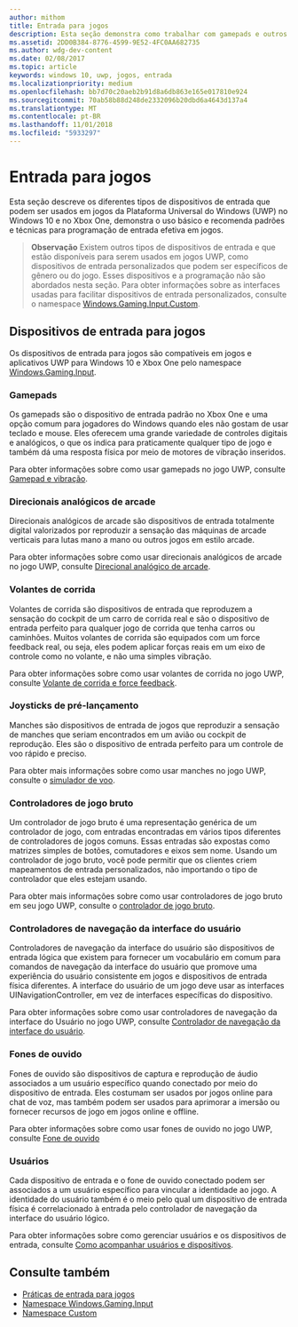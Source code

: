 ```yaml
---
author: mithom
title: Entrada para jogos
description: Esta seção demonstra como trabalhar com gamepads e outros dispositivos de entrada para jogos da Plataforma Universal do Windows (UWP).
ms.assetid: 2DD0B384-8776-4599-9E52-4FC0AA682735
ms.author: wdg-dev-content
ms.date: 02/08/2017
ms.topic: article
keywords: windows 10, uwp, jogos, entrada
ms.localizationpriority: medium
ms.openlocfilehash: bb7d70c20aeb2b91d8a6db863e165e017810e924
ms.sourcegitcommit: 70ab58b88d248de2332096b20dbd6a4643d137a4
ms.translationtype: MT
ms.contentlocale: pt-BR
ms.lasthandoff: 11/01/2018
ms.locfileid: "5933297"
---
```

# <a name="input-for-games"></a>Entrada para jogos

Esta seção descreve os diferentes tipos de dispositivos de entrada que podem ser usados em jogos da Plataforma Universal do Windows (UWP) no Windows 10 e no Xbox One, demonstra o uso básico e recomenda padrões e técnicas para programação de entrada efetiva em jogos.

> **Observação**    Existem outros tipos de dispositivos de entrada e que estão disponíveis para serem usados em jogos UWP, como dispositivos de entrada personalizados que podem ser específicos de gênero ou do jogo. Esses dispositivos e a programação não são abordados nesta seção. Para obter informações sobre as interfaces usadas para facilitar dispositivos de entrada personalizados, consulte o namespace [Windows.Gaming.Input.Custom](https://docs.microsoft.com/uwp/api/windows.gaming.input.custom).

## <a name="gaming-input-devices"></a>Dispositivos de entrada para jogos

Os dispositivos de entrada para jogos são compatíveis em jogos e aplicativos UWP para Windows 10 e Xbox One pelo namespace [Windows.Gaming.Input](https://docs.microsoft.com/uwp/api/windows.gaming.input).

### <a name="gamepads"></a>Gamepads

Os gamepads são o dispositivo de entrada padrão no Xbox One e uma opção comum para jogadores do Windows quando eles não gostam de usar teclado e mouse. Eles oferecem uma grande variedade de controles digitais e analógicos, o que os indica para praticamente qualquer tipo de jogo e também dá uma resposta física por meio de motores de vibração inseridos.

Para obter informações sobre como usar gamepads no jogo UWP, consulte [Gamepad e vibração](gamepad-and-vibration.md).

### <a name="arcade-sticks"></a>Direcionais analógicos de arcade

Direcionais analógicos de arcade são dispositivos de entrada totalmente digital valorizados por reproduzir a sensação das máquinas de arcade verticais para lutas mano a mano ou outros jogos em estilo arcade.

Para obter informações sobre como usar direcionais analógicos de arcade no jogo UWP, consulte [Direcional analógico de arcade](arcade-stick.md).

### <a name="racing-wheels"></a>Volantes de corrida

Volantes de corrida são dispositivos de entrada que reproduzem a sensação do cockpit de um carro de corrida real e são o dispositivo de entrada perfeito para qualquer jogo de corrida que tenha carros ou caminhões. Muitos volantes de corrida são equipados com um force feedback real, ou seja, eles podem aplicar forças reais em um eixo de controle como no volante, e não uma simples vibração.

Para obter informações sobre como usar volantes de corrida no jogo UWP, consulte [Volante de corrida e force feedback](racing-wheel-and-force-feedback.md).

### <a name="flight-sticks"></a>Joysticks de pré-lançamento

Manches são dispositivos de entrada de jogos que reproduzir a sensação de manches que seriam encontrados em um avião ou cockpit de reprodução. Eles são o dispositivo de entrada perfeito para um controle de voo rápido e preciso.

Para obter mais informações sobre como usar manches no jogo UWP, consulte o [simulador de voo](flight-stick.md).

### <a name="raw-game-controllers"></a>Controladores de jogo bruto

Um controlador de jogo bruto é uma representação genérica de um controlador de jogo, com entradas encontradas em vários tipos diferentes de controladores de jogos comuns. Essas entradas são expostas como matrizes simples de botões, comutadores e eixos sem nome. Usando um controlador de jogo bruto, você pode permitir que os clientes criem mapeamentos de entrada personalizados, não importando o tipo de controlador que eles estejam usando.

Para obter mais informações sobre como usar controladores de jogo bruto em seu jogo UWP, consulte o [controlador de jogo bruto](raw-game-controller.md).

### <a name="ui-navigation-controllers"></a>Controladores de navegação da interface do usuário

Controladores de navegação da interface do usuário são dispositivos de entrada lógica que existem para fornecer um vocabulário em comum para comandos de navegação da interface do usuário que promove uma experiência do usuário consistente em jogos e dispositivos de entrada física diferentes. A interface do usuário de um jogo deve usar as interfaces UINavigationController, em vez de interfaces específicas do dispositivo.

Para obter informações sobre como usar controladores de navegação da interface do Usuário no jogo UWP, consulte [Controlador de navegação da interface do usuário](ui-navigation-controller.md).

### <a name="headsets"></a>Fones de ouvido

Fones de ouvido são dispositivos de captura e reprodução de áudio associados a um usuário específico quando conectado por meio do dispositivo de entrada. Eles costumam ser usados por jogos online para chat de voz, mas também podem ser usados para aprimorar a imersão ou fornecer recursos de jogo em jogos online e offline.

Para obter informações sobre como usar fones de ouvido no jogo UWP, consulte [Fone de ouvido](headset.md)

### <a name="users"></a>Usuários

Cada dispositivo de entrada e o fone de ouvido conectado podem ser associados a um usuário específico para vincular a identidade ao jogo. A identidade do usuário também é o meio pelo qual um dispositivo de entrada física é correlacionado à entrada pelo controlador de navegação da interface do usuário lógico.

Para obter informações sobre como gerenciar usuários e os dispositivos de entrada, consulte [Como acompanhar usuários e dispositivos](input-practices-for-games.md#tracking-users-and-their-devices).

## <a name="see-also"></a>Consulte também

* [Práticas de entrada para jogos](input-practices-for-games.md)
* [Namespace Windows.Gaming.Input](https://docs.microsoft.com/uwp/api/windows.gaming.input)
* [Namespace Custom](https://docs.microsoft.com/uwp/api/windows.gaming.input.custom)